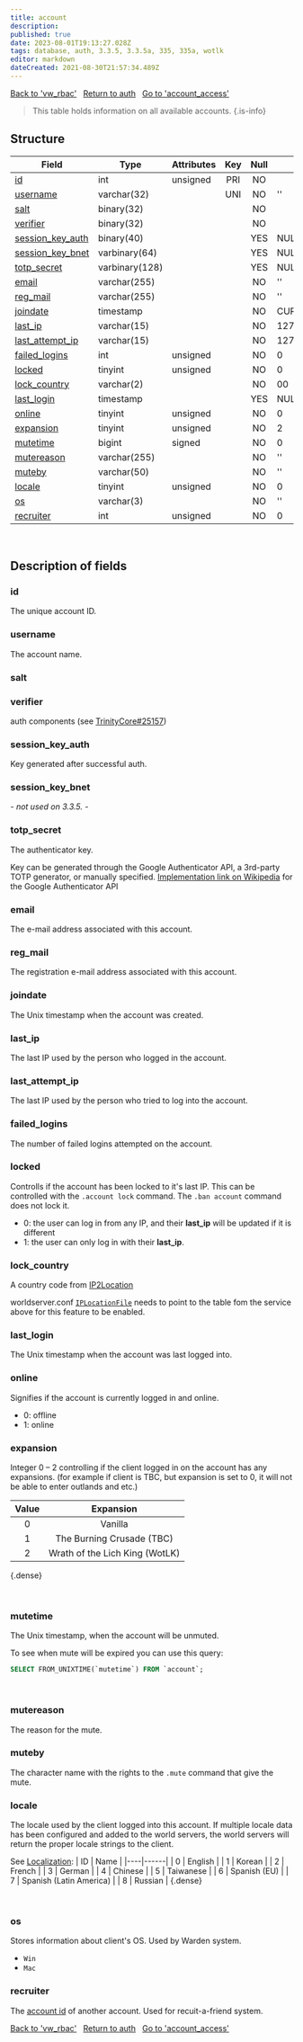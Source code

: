 ```yaml
---
title: account
description:
published: true
date: 2023-08-01T19:13:27.028Z
tags: database, auth, 3.3.5, 3.3.5a, 335, 335a, wotlk
editor: markdown
dateCreated: 2021-08-30T21:57:34.489Z
---
```


<a href="https://trinitycore.info/en/database/335/auth/vw_rbac" class="mt-5 v-btn v-btn--depressed v-btn--flat v-btn--outlined theme--light v-size--default darkblue--text text--lighten-3"><span class="v-btn__content"><i aria-hidden="true" class="v-icon notranslate v-icon--left mdi mdi-arrow-left theme--light"></i><span>Back to 'vw_rbac'</span></span></a>&nbsp;&nbsp;&nbsp;<a href="https://trinitycore.info/en/database/335/auth/home" class="mt-5 v-btn v-btn--depressed v-btn--flat v-btn--outlined theme--light v-size--default darkblue--text text--lighten-3"><span class="v-btn__content"><i aria-hidden="true" class="v-icon notranslate v-icon--left mdi mdi-home-outline theme--light"></i><span>Return to auth</span></span></a>&nbsp;&nbsp;&nbsp;<a href="https://trinitycore.info/en/database/335/auth/account_access" class="mt-5 v-btn v-btn--depressed v-btn--flat v-btn--outlined theme--light v-size--default darkblue--text text--lighten-3"><span class="v-btn__content"><span>Go to 'account_access'</span><i aria-hidden="true" class="v-icon notranslate v-icon--right mdi mdi-arrow-right theme--light"></i></span></a>
>
> This table holds information on all available accounts.
{.is-info}


## Structure

| Field | Type | Attributes | Key | Null | Default | Extra | Comment |
| --- | --- | --- | :---: | :---: | --- | --- | --- |
| [id](#id) | int | unsigned | PRI | NO |  | auto_increment | Identifier |
| [username](#username) | varchar(32) |  | UNI | NO | '' |  |  |
| [salt](#salt) | binary(32) |  |  | NO |  |  |  |
| [verifier](#verifier) | binary(32) |  |  | NO |  |  |  |
| [session_key_auth](#session_key_auth) | binary(40) |  |  | YES | NULL |  |  |
| [session_key_bnet](#session_key_bnet) | varbinary(64) |  |  | YES | NULL |  |  |
| [totp_secret](#totp_secret) | varbinary(128) |  |  | YES | NULL |  |  |
| [email](#email) | varchar(255) |  |  | NO | '' |  |  |
| [reg_mail](#reg_mail) | varchar(255) |  |  | NO | '' |  |  |
| [joindate](#joindate) | timestamp |  |  | NO | CURRENT_TIMESTAMP | DEFAULT_GENERATED |  |
| [last_ip](#last_ip) | varchar(15) |  |  | NO | 127.0.0.1 |  |  |
| [last_attempt_ip](#last_attempt_ip) | varchar(15) |  |  | NO | 127.0.0.1 |  |  |
| [failed_logins](#failed_logins) | int | unsigned |  | NO | 0 |  |  |
| [locked](#locked) | tinyint | unsigned |  | NO | 0 |  |  |
| [lock_country](#lock_country) | varchar(2) |  |  | NO | 00 |  |  |
| [last_login](#last_login) | timestamp |  |  | YES | NULL |  |  |
| [online](#online) | tinyint | unsigned |  | NO | 0 |  |  |
| [expansion](#expansion) | tinyint | unsigned |  | NO | 2 |  |  |
| [mutetime](#mutetime) | bigint | signed |  | NO | 0 |  |  |
| [mutereason](#mutereason) | varchar(255) |  |  | NO | '' |  |  |
| [muteby](#muteby) | varchar(50) |  |  | NO | '' |  |  |
| [locale](#locale) | tinyint | unsigned |  | NO | 0 |  |  |
| [os](#os) | varchar(3) |  |  | NO | '' |  |  |
| [recruiter](#recruiter) | int | unsigned |  | NO | 0 |  |  |
&nbsp;
## Description of fields

### id
The unique account ID.
&nbsp;

### username
The account name.
&nbsp;

### salt
### verifier
auth components (see [TrinityCore#25157](https://github.com/TrinityCore/TrinityCore/issues/25157))
&nbsp;

### session_key_auth
Key generated after successful auth.
&nbsp;

### session_key_bnet
*- not used on 3.3.5. -*
&nbsp;

### totp_secret
The authenticator key.

Key can be generated through the Google Authenticator API, a 3rd-party TOTP generator, or manually specified.
[Implementation link on Wikipedia](http://en.wikipedia.org/wiki/Google_Authenticator#Implementations) for the Google Authenticator API
&nbsp;

### email
The e-mail address associated with this account.
&nbsp;

### reg_mail
The registration e-mail address associated with this account.
&nbsp;

### joindate
The Unix timestamp when the account was created.
&nbsp;

### last_ip
The last IP used by the person who logged in the account.
&nbsp;

### last_attempt_ip
The last IP used by the person who tried to log into the account.
&nbsp;

### failed_logins
The number of failed logins attempted on the account.
&nbsp;

### locked
Controlls if the account has been locked to it's last IP. This can be controlled with the `.account lock` command.
The `.ban account` command does not lock it.
* 0: the user can log in from any IP, and their **last_ip** will be updated if it is different
* 1: the user can only log in with their **last_ip**.
&nbsp;

### lock_country
A country code from [IP2Location](https://lite.ip2location.com/database/ip-country)

worldserver.conf [`IPLocationFile`](https://trinitycore.info/en/files/configuration/home) needs to point to the table fom the service above for this feature to be enabled.
&nbsp;

### last_login
The Unix timestamp when the account was last logged into.
&nbsp;

### online
Signifies if the account is currently logged in and online.
* 0: offline
* 1: online
&nbsp;

### expansion
Integer 0 – 2 controlling if the client logged in on the account has any expansions. (for example if client is TBC, but expansion is set to 0, it will not be able to enter outlands and etc.)

|Value|Expansion|
|:---:|:---: |
|0|Vanilla|
|1|The Burning Crusade (TBC)|
|2|Wrath of the Lich King (WotLK)|
{.dense}

&nbsp;

### mutetime
The Unix timestamp, when the account will be unmuted.

To see when mute will be expired you can use this query:
```sql
SELECT FROM_UNIXTIME(`mutetime`) FROM `account`;
```
&nbsp;

### mutereason
The reason for the mute.
&nbsp;

### muteby
The character name with the rights to the `.mute` command that give the mute.
&nbsp;

### locale
The locale used by the client logged into this account. If multiple locale data has been configured and added to the world servers, the world servers will return the proper locale strings to the client.

See [Localization](/how-to/localization):
| ID | Name |
|----|------|
| 0 | English |
| 1 | Korean |
| 2 | French |
| 3 | German |
| 4 | Chinese |
| 5 | Taiwanese |
| 6 | Spanish (EU) |
| 7 | Spanish (Latin America) |
| 8 | Russian |
{.dense}

&nbsp;

### os
Stores information about client's OS. Used by Warden system.
* `Win`
* `Mac`
&nbsp;

### recruiter
The [account id](#id) of another account. Used for recuit-a-friend system.
&nbsp;

<a href="https://trinitycore.info/en/database/335/auth/vw_rbac" class="mt-5 v-btn v-btn--depressed v-btn--flat v-btn--outlined theme--light v-size--default darkblue--text text--lighten-3"><span class="v-btn__content"><i aria-hidden="true" class="v-icon notranslate v-icon--left mdi mdi-arrow-left theme--light"></i><span>Back to 'vw_rbac'</span></span></a>&nbsp;&nbsp;&nbsp;<a href="https://trinitycore.info/en/database/335/auth/home" class="mt-5 v-btn v-btn--depressed v-btn--flat v-btn--outlined theme--light v-size--default darkblue--text text--lighten-3"><span class="v-btn__content"><i aria-hidden="true" class="v-icon notranslate v-icon--left mdi mdi-home-outline theme--light"></i><span>Return to auth</span></span></a>&nbsp;&nbsp;&nbsp;<a href="https://trinitycore.info/en/database/335/auth/account_access" class="mt-5 v-btn v-btn--depressed v-btn--flat v-btn--outlined theme--light v-size--default darkblue--text text--lighten-3"><span class="v-btn__content"><span>Go to 'account_access'</span><i aria-hidden="true" class="v-icon notranslate v-icon--right mdi mdi-arrow-right theme--light"></i></span></a>
